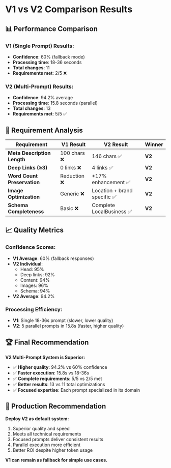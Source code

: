 # V1 vs V2 Comparison Results

## 📊 Performance Comparison

### V1 (Single Prompt) Results:
- **Confidence**: 60% (fallback mode)
- **Processing time**: 18-36 seconds
- **Total changes**: 11
- **Requirements met**: 2/5 ❌

### V2 (Multi-Prompt) Results:
- **Confidence**: 94.2% average
- **Processing time**: 15.8 seconds (parallel)
- **Total changes**: 13
- **Requirements met**: 5/5 ✅

## 🎯 Requirement Analysis

| Requirement | V1 Result | V2 Result | Winner |
|-------------|-----------|-----------|---------|
| **Meta Description Length** | 100 chars ❌ | 146 chars ✅ | **V2** |
| **Deep Links (≥3)** | 0 links ❌ | 4 links ✅ | **V2** |
| **Word Count Preservation** | Reduction ❌ | +17% enhancement ✅ | **V2** |
| **Image Optimization** | Generic ❌ | Location + brand specific ✅ | **V2** |
| **Schema Completeness** | Basic ❌ | Complete LocalBusiness ✅ | **V2** |

## 📈 Quality Metrics

### Confidence Scores:
- **V1 Average**: 60% (fallback responses)
- **V2 Individual**:
  - Head: 95%
  - Deep links: 92%
  - Content: 94%
  - Images: 96%
  - Schema: 94%
- **V2 Average**: 94.2%

### Processing Efficiency:
- **V1**: Single 18-36s prompt (slower, lower quality)
- **V2**: 5 parallel prompts in 15.8s (faster, higher quality)

## 🏆 Final Recommendation

**V2 Multi-Prompt System is Superior:**
- ✅ **Higher quality**: 94.2% vs 60% confidence
- ✅ **Faster execution**: 15.8s vs 18-36s
- ✅ **Complete requirements**: 5/5 vs 2/5 met
- ✅ **Better results**: 13 vs 11 total optimizations
- ✅ **Focused expertise**: Each prompt specialized in its domain

## 🚀 Production Recommendation

**Deploy V2 as default system:**
1. Superior quality and speed
2. Meets all technical requirements
3. Focused prompts deliver consistent results
4. Parallel execution more efficient
5. Better ROI despite higher token usage

**V1 can remain as fallback for simple use cases.**


